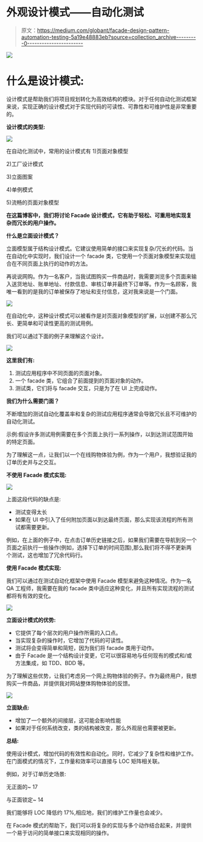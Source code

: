 # 外观设计模式——自动化测试

> 原文：<https://medium.com/globant/facade-design-pattern-automation-testing-5a19e48883eb?source=collection_archive---------0----------------------->

![](img/8e01fa2f7273d65b3ba05afc4fed0ba2.png)

# 什么是设计模式:

设计模式是帮助我们将项目规划转化为高效结构的模块。对于任何自动化测试框架来说，实现正确的设计模式对于实现代码的可读性、可靠性和可维护性是非常重要的。

**设计模式的类型:**

![](img/50176ecf64f034c2df762489d1faf79b.png)

在自动化测试中，常用的设计模式有
1)页面对象模型

2)工厂设计模式

3)立面图案

4)单例模式

5)流畅的页面对象模型

**在这篇博客中，我们将讨论 Facade 设计模式，它有助于轻松、可重用地实现复杂而冗长的用户操作。**

**什么是立面设计模式？**

立面模型属于结构设计模式。它建议使用简单的接口来实现复杂/冗长的代码。当在自动化中实现时，我们设计一个 facade 类，它使用一个页面对象模型来实现组合在不同页面上执行的动作的方法。

再说说网购。作为一名客户，当我试图购买一件商品时，我需要浏览多个页面来输入送货地址、账单地址、付款信息、审核订单并最终下订单等。作为一名顾客，我唯一看到的是我的订单被保存了地址和支付信息，这对我来说是一个门面。

![](img/08a3e6d6ceccf79c8d737ef7bfe77a4a.png)

在自动化中，这种设计模式可以被看作是对页面对象模型的扩展，以创建不那么冗长、更简单和可读性更高的测试用例。

我们可以通过下面的例子来理解这个设计。

![](img/08a3e6d6ceccf79c8d737ef7bfe77a4a.png)

**这里我们有:**

1.  测试应用程序中不同页面的页面对象。
2.  一个 facade 类，它组合了前面提到的页面对象的动作。
3.  测试类，它们将与 facade 交互，只是为了在 UI 上完成动作。

**我们为什么需要门面？**

不断增加的测试自动化覆盖率和复杂的测试应用程序通常会导致冗长且不可维护的自动化测试。

示例:假设许多测试用例需要在多个页面上执行一系列操作，以到达测试范围开始的特定页面。

为了理解这一点，让我们以一个在线购物体验为例，作为一个用户，我想验证我的订单历史并与之交互。

**不使用 Facade 模式实现:**

![](img/1cfcde25297aef9231850b638b2bea90.png)

上面这段代码的缺点是:

*   测试变得太长
*   如果在 UI 中引入了任何附加页面以到达最终页面，那么实现该流程的所有测试都需要更新。

例如，在上面的例子中，在点击订单历史链接之后，如果我们需要在导航到另一个页面之前执行一些操作(例如，选择下订单的时间范围),那么我们将不得不更新两个测试，这也增加了冗余代码行。

**使用 Facade 模式实现:**

我们可以通过在测试自动化框架中使用 Facade 模型来避免这种情况。作为一名 QA 工程师，我需要在我的 facade 类中适应这种变化，并且所有实现流程的测试都将有有效的变化。

![](img/15228ab654b2e747c7c21f39537302df.png)

**立面设计模式的优势:**

*   它提供了每个层次的用户操作所需的入口点。
*   当实现复杂的操作时，它增加了代码的可读性。
*   测试将会变得简单和简短，因为我们将 facade 类用于动作。
*   由于 Facade 是一个结构设计变更，它可以很容易地与任何现有的模式和/或方法集成，如 TDD、BDD 等。

为了理解这些优势，让我们考虑另一个网上购物体验的例子。作为最终用户，我想购买一件商品，并提供我对网站整体购物体验的反馈。

![](img/9941d1a2d1dbf062dae12ddac916fd78.png)

**立面缺点:**

*   增加了一个额外的间接层，这可能会影响性能
*   如果对于任何系统改变，类的结构被改变，那么外观层也需要被更新。

**总结:**

使用设计模式，增加代码的有效性和自动化。同时，它减少了复杂性和维护工作。在门面模式的情况下，工作量和效率可以直接与 LOC 矩阵相关联。

例如，对于订单历史场景:

无正面的~ 17

与正面锁定~ 14

我们能够将 LOC 降低约 17%,相应地，我们的维护工作量也会减少。

在 Facade 模式的帮助下，我们可以将复杂的实现与多个动作结合起来，并提供一个易于访问的简单接口来实现相同的操作。